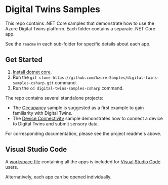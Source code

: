 # Digital Twins Samples

This repo contains .NET Core samples that demonstrate how to use the Azure Digital Twins platform. Each folder contains a separate .NET Core app.  

See the `readme` in each sub-folder for specific details about each app.

## Get Started

1. [Install dotnet core](https://www.microsoft.com/net/download).
1. Run the `git clone https://github.com/Azure-Samples/digital-twins-samples-csharp.git` command.
1. Run the `cd digital-twins-samples-csharp` command.

The repo contains several standalone projects:

- The [Occupancy](./occupancy-quickstart/readme.md) sample is suggested as a first example to gain familiarity with Digital Twins.
- The [Device Connectivity](./device-connectivity/readme.md) sample demonstrates how to connect a device to Digital Twins and submit sensory data.

For corresponding documentation, please see the project readme's above.

## Visual Studio Code

A [workspace file](./digital-twins-samples.code-workspace) containing all the apps is included for [Visual Studio Code](https://code.visualstudio.com/) users.

Alternatively, each app can be opened individually.